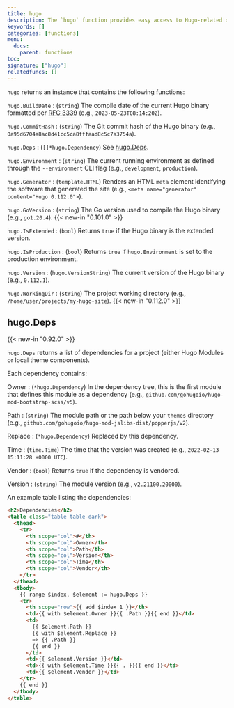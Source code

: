 ```yaml
---
title: hugo
description: The `hugo` function provides easy access to Hugo-related data.
keywords: []
categories: [functions]
menu:
  docs:
    parent: functions
toc:
signature: ["hugo"]
relatedfuncs: []
---
```


`hugo` returns an instance that contains the following functions:

`hugo.BuildDate`
: (`string`) The compile date of the current Hugo binary formatted per [RFC&nbsp;3339](https://datatracker.ietf.org/doc/html/rfc3339) (e.g., `2023-05-23T08:14:20Z`).

`hugo.CommitHash`
: (`string`) The Git commit hash of the Hugo binary (e.g., `0a95d6704a8ac8d41cc5ca8fffaad8c5c7a3754a`).

`hugo.Deps`
: (`[]*hugo.Dependency`) See [hugo.Deps](#hugodeps).

`hugo.Environment`
: (`string`) The current running environment as defined through the `--environment` CLI flag (e.g., `development`, `production`).

`hugo.Generator`
: (`template.HTML`) Renders an HTML `meta` element identifying the software that generated the site (e.g., `<meta name="generator" content="Hugo 0.112.0">`).

`hugo.GoVersion`
: (`string`) The Go version used to compile the Hugo binary (e.g., `go1.20.4`). {{< new-in "0.101.0" >}}

`hugo.IsExtended`
: (`bool`) Returns `true` if the Hugo binary is the extended version.

`hugo.IsProduction`
: (`bool`) Returns `true` if `hugo.Environment` is set to the production environment.

`hugo.Version`
: (`hugo.VersionString`) The current version of the Hugo binary (e.g., `0.112.1`).

`hugo.WorkingDir`
: (`string`) The project working directory (e.g., `/home/user/projects/my-hugo-site`). {{< new-in "0.112.0" >}}

## hugo.Deps

{{< new-in "0.92.0" >}}

`hugo.Deps` returns a list of dependencies for a project (either Hugo Modules or local theme components).

Each dependency contains:

Owner
: (`*hugo.Dependency`) In the dependency tree, this is the first module that defines this module as a dependency (e.g., `github.com/gohugoio/hugo-mod-bootstrap-scss/v5`).

Path
: (`string`) The module path or the path below your `themes` directory (e.g., `github.com/gohugoio/hugo-mod-jslibs-dist/popperjs/v2`).

Replace
: (`*hugo.Dependency`) Replaced by this dependency.

Time
: (`time.Time`) The time that the version was created (e.g., `2022-02-13 15:11:28 +0000 UTC`).

Vendor
: (`bool`) Returns `true` if the dependency is vendored.

Version
: (`string`) The module version (e.g., `v2.21100.20000`).

An example table listing the dependencies:

```html
<h2>Dependencies</h2>
<table class="table table-dark">
  <thead>
    <tr>
      <th scope="col">#</th>
      <th scope="col">Owner</th>
      <th scope="col">Path</th>
      <th scope="col">Version</th>
      <th scope="col">Time</th>
      <th scope="col">Vendor</th>
    </tr>
  </thead>
  <tbody>
    {{ range $index, $element := hugo.Deps }}
    <tr>
      <th scope="row">{{ add $index 1 }}</th>
      <td>{{ with $element.Owner }}{{ .Path }}{{ end }}</td>
      <td>
        {{ $element.Path }}
        {{ with $element.Replace }}
        => {{ .Path }}
        {{ end }}
      </td>
      <td>{{ $element.Version }}</td>
      <td>{{ with $element.Time }}{{ . }}{{ end }}</td>
      <td>{{ $element.Vendor }}</td>
    </tr>
    {{ end }}
  </tbody>
</table>
```
